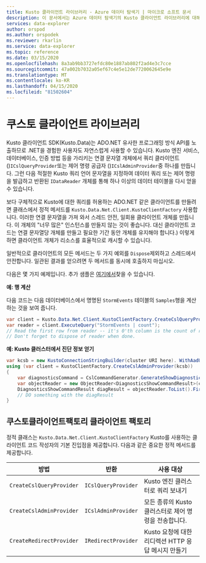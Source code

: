 ```yaml
---
title: Kusto 클라이언트 라이브러리 - Azure 데이터 탐색기 | 마이크로 소프트 문서
description: 이 문서에서는 Azure 데이터 탐색기의 Kusto 클라이언트 라이브러리에 대해 설명합니다.
services: data-explorer
author: orspod
ms.author: orspodek
ms.reviewer: rkarlin
ms.service: data-explorer
ms.topic: reference
ms.date: 03/15/2020
ms.openlocfilehash: 8a3ab9bb3727efdc80e1887ab802f2ad4e3c7cce
ms.sourcegitcommit: 47a002b7032a05ef67c4e5e12de7720062645e9e
ms.translationtype: MT
ms.contentlocale: ko-KR
ms.lasthandoff: 04/15/2020
ms.locfileid: "81502604"
---
```

# <a name="kusto-client-library"></a>쿠스토 클라이언트 라이브러리
    
Kusto 클라이언트 SDK(Kusto.Data)는 ADO.NET 유사한 프로그래밍 방식 API를 노출하므로 .NET을 경험한 사용자도 자연스럽게 사용할 수 있습니다. Kusto 엔진 서비스, 데이터베이스, 인증 방법 등을 가리키는 연결 문자열 개체에서 쿼리 클라이언트 ()`ICslQueryProvider`또는 제어 명령 공급자 ()`ICslAdminProvider`중 하나를 만듭니다. 그런 다음 적절한 Kusto 쿼리 언어 문자열을 지정하여 데이터 쿼리 또는 제어 명령을 발급하고 반환된 `IDataReader` 개체를 통해 하나 이상의 데이터 테이블을 다시 얻을 수 있습니다.

보다 구체적으로 Kusto에 대한 쿼리를 허용하는 ADO.NET 같은 클라이언트를 만들려면 클래스에서 정적 메서드를 `Kusto.Data.Net.Client.KustoClientFactory` 사용합니다. 이러한 연결 문자열을 가져 와서 스레드 안전, 일회용 클라이언트 개체를 만듭니다. 이 개체의 "너무 많은" 인스턴스를 만들지 않는 것이 좋습니다. 대신 클라이언트 코드는 연결 문자열당 개체를 만들고 필요한 기간 동안 개체를 유지해야 합니다.) 이렇게 하면 클라이언트 개체가 리소스를 효율적으로 캐시할 수 있습니다.

일반적으로 클라이언트의 모든 메서드는 두 가지 예외를 `Dispose`제외하고 스레드에서 안전합니다. 일관된 결과를 얻으려면 두 메서드를 동시에 호출하지 마십시오.

다음은 몇 가지 예제입니다. 추가 샘플은 [여기에서](https://github.com/Azure/azure-kusto-samples-dotnet/tree/master/client)찾을 수 있습니다.

**예: 행 계산**
 
다음 코드는 다음 데이터베이스에서 명명된 `StormEvents` 테이블의 `Samples`행을 계산하는 것을 보여 줍니다.

```csharp
var client = Kusto.Data.Net.Client.KustoClientFactory.CreateCslQueryProvider("https://help.kusto.windows.net/Samples;Fed=true");
var reader = client.ExecuteQuery("StormEvents | count");
// Read the first row from reader -- it's 0'th column is the count of records in MyTable
// Don't forget to dispose of reader when done.
```

**예: Kusto 클러스터에서 진단 정보 얻기**

```csharp
var kcsb = new KustoConnectionStringBuilder(cluster URI here). WithAadUserPromptAuthentication();
using (var client = KustoClientFactory.CreateCslAdminProvider(kcsb))
{
    var diagnosticsCommand = CslCommandGenerator.GenerateShowDiagnosticsCommand();
    var objectReader = new ObjectReader<DiagnosticsShowCommandResult>(client.ExecuteControlCommand(diagnosticsCommand));
    DiagnosticsShowCommandResult diagResult = objectReader.ToList().FirstOrDefault();
    // DO something with the diagResult    
}
```



## <a name="the-kustoclientfactory-client-factory"></a>쿠스토클라이언트팩토리 클라이언트 팩토리

정적 클래스는 `Kusto.Data.Net.Client.KustoClientFactory` Kusto를 사용하는 클라이언트 코드 작성자의 기본 진입점을 제공합니다. 다음과 같은 중요한 정적 메서드를 제공합니다.

|방법                                      |반환                                |사용 대상                                                      |
|--------------------------------------------|---------------------------------------|--------------------------------------------------------------|
|`CreateCslQueryProvider`                    |`ICslQueryProvider`                    |Kusto 엔진 클러스터로 쿼리 보내기                    |
|`CreateCslAdminProvider`                    |`ICslAdminProvider`                    |모든 종류의 Kusto 클러스터로 제어 명령을 전송합니다.    |
|`CreateRedirectProvider`                    |`IRedirectProvider`                    |Kusto 요청에 대한 리디렉션 HTTP 응답 메시지 만들기|

